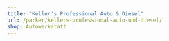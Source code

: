 ```yaml
---
title: "Keller's Professional Auto & Diesel"
url: /parker/kellers-professional-auto-und-diesel/
shop: Autowerkstatt
---
```

